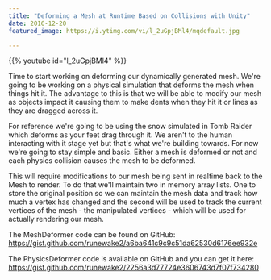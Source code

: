```yaml
---
title: "Deforming a Mesh at Runtime Based on Collisions with Unity"
date: 2016-12-20
featured_image: https://i.ytimg.com/vi/l_2uGpjBMl4/mqdefault.jpg

---
```


{{% youtube id="l_2uGpjBMl4" %}}

Time to start working on deforming our dynamically generated mesh. We're going to be working on a physical simulation that deforms the mesh when things hit it. The advantage to this is that we will be able to modify our mesh as objects impact it causing them to make dents when they hit it or lines as they are dragged across it.

For reference we're going to be using the snow simulated in Tomb Raider which deforms as your feet drag through it. We aren't to the human interacting with it stage yet but that's what we're building towards. For now we're going to stay simple and basic. Either a mesh is deformed or not and each physics collision causes  the mesh to be deformed.

This will require modifications to our mesh being sent in realtime back to the Mesh to render. To do that we'll maintain two in memory array lists. One to store the original position so we can maintain the mesh data and track how much a vertex has changed and the second will be used to track the current vertices of the mesh - the manipulated vertices - which will be used for actually rendering our mesh.

The MeshDeformer code can be found on GitHub: https://gist.github.com/runewake2/a6ba641c9c9c51da62530d6176ee932e

The PhysicsDeformer code is available on GitHub and you can get it here: https://gist.github.com/runewake2/2256a3d77724e3606743d7f07f734280
